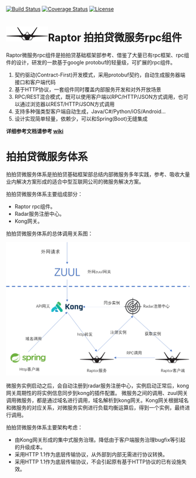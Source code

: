 
[![Build Status](https://travis-ci.org/ppdai-incubator/raptor.svg?branch=master)](https://travis-ci.org/ppdai-incubator/raptor)
[![Coverage Status](https://coveralls.io/repos/github/ppdai-incubator/raptor/badge.svg)](https://coveralls.io/github/ppdai-incubator/raptor)
[![License](https://img.shields.io/badge/License-Apache%202.0-blue.svg)](https://opensource.org/licenses/Apache-2.0)

# ![](docs/assets/logo.png)Raptor 拍拍贷微服务rpc组件

Raptor微服务rpc组件是拍拍贷基础框架部参考、借鉴了大量已有rpc框架、rpc组件的设计，研发的一款基于google protobuf的轻量级，可扩展的rpc组件。

1. 契约驱动(Contract-First)开发模式，采用protobuf契约，自动生成服务器端接口和客户端代码
2. 基于HTTP协议，一套组件同时覆盖内部服务开发和对外开放场景
3. RPC/REST混合模式，既可以使用客户端以RPC/HTTP/JSON方式调用，也可以通过浏览器以REST/HTTP/JSON方式调用
4. 支持多种强类型客户端自动生成，Java/C#/Python/iOS/Android...
5. 设计实现简单轻量，依赖少，可以和Spring(Boot)无缝集成

**详细参考文档请参考 [wiki](https://github.com/ppdai-incubator/raptor/wiki)**

# 拍拍贷微服务体系

拍拍贷微服务体系是拍拍贷基础框架部总结内部微服务多年实践，参考、吸收大量业内解决方案形成的适合中型互联网公司的微服务解决方案。

拍拍贷微服务体系主要组成部分：
- Raptor rpc组件。
- Radar服务注册中心。
- Kong网关。

拍拍贷微服务体系的总体调用关系图：

![](docs/assets/microservice.png)

微服务实例启动之后，会自动注册到radar服务注册中心，实例启动正常后，kong网关周期性的将实例信息同步到kong的插件配置。
微服务之间的调用、zuul网关调用微服务，都是通过域名进行调用，域名解析到kong网关。Kong网关根据域名和微服务的对应关系，对微服务实例进行负载均衡运算后，得到一个实例，最终进行调用。

拍拍贷微服务体系主要架构考虑：
- 由Kong网关形成的集中式服务治理。降低由于客户端服务治理bugfix等引起的升级成本。
- 采用HTTP 1.1作为底层传输协议，从外部到内部无需进行协议转换。
- 采用HTTP 1.1作为底层传输协议，不会引起原有基于HTTP协议的已有设施失效。
